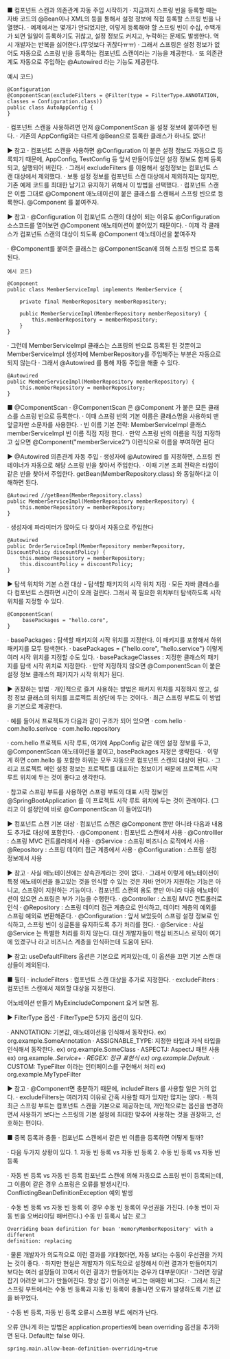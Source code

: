 ■ 컴포넌트 스캔과 의존관계 자동 주입 시작하기
· 지금까지 스프링 빈을 등록할 때는 자바 코드의 @Bean이나 XML의 <bean> 등을 통해서 설정 정보에 직접 등록할 스프링 빈을 나열했다.
· 예제에서는 몇개가 안되었지만, 이렇게 등록해야 할 스프링 빈이 수십, 수백개가 되면 일일이 등록하기도 귀찮고, 
  설정 정보도 커지고, 누락하는 문제도 발생한다. 역시 개발자는 반복을 싫어한다.(무엇보다 귀찮다ㅠㅠ)
· 그래서 스프링은 설정 정보가 없어도 자동으로 스프링 빈을 등록하는 컴포넌트 스캔이라는 기능을 제공한다.
· 또 의존관계도 자동으로 주입하는 @Autowired 라는 기능도 제공한다.

예시 코드)
	
	@Configuration
	@ComponentScan(excludeFilters = @Filter(type = FilterType.ANNOTATION, classes = Configuration.class))
	public class AutoAppConfig {
	}

· 컴포넌트 스캔을 사용하려면 먼저 @ComponentScan 을 설정 정보에 붙여주면 된다.
· 기존의 AppConfig와는 다르게 @Bean으로 등록한 클래스가 하나도 없다!

▶ 참고
· 컴포넌트 스캔을 사용하면 @Configuration 이 붙은 설정 정보도 자동으로 등록되기 때문에, AppConfig, TestConfig 등 앞서 만들어두었던 설정 정보도 함께 등록되고, 실행되어 버린다. 
· 그래서 excludeFilters 를 이용해서 설정정보는 컴포넌트 스캔 대상에서 제외했다. 
· 보통 설정 정보를 컴포넌트 스캔 대상에서 제외하지는 않지만, 기존 예제 코드를 최대한 남기고 유지하기 위해서 이 방법을 선택했다.
· 컴포넌트 스캔은 이름 그대로 @Component 애노테이션이 붙은 클래스를 스캔해서 스프링 빈으로 등록한다. @Component 를 붙여주자.


▶ 참고
· @Configuration 이 컴포넌트 스캔의 대상이 되는 이유도 @Configuration 소스코드를 열어보면 @Component 애노테이션이 붙어있기 때문이다.
· 이제 각 클래스가 컴포넌트 스캔의 대상이 되도록 @Component 애노테이션을 붙여주자


· @Component를 붙여준 클래스는 @ComponentScan에 의해 스프링 빈으로 등록된다. 

	예시 코드)

	@Component
	public class MemberServiceImpl implements MemberService {

		private final MemberRepository memberRepository;
		
		public MemberServiceImpl(MemberRepository memberRepository) {
			this.memberRepository = memberRepository;
		}
	}
	
· 그런데 MemberServiceImpl 클래스는 스프링의 빈으로 등록된 된 것뿐이고 MemberServiceImpl 생성자에 MemberRepository를 주입해주는 부분은 자동으로 되지 않는다 
· 그래서 @Autowired 를 통해 자동 주입을 해줄 수 있다.
	
	@Autowired
	public MemberServiceImpl(MemberRepository memberRepository) {
		this.memberRepository = memberRepository;
	}
	
	
■ @ComponentScan
· @ComponentScan 은 @Component 가 붙은 모든 클래스를 스프링 빈으로 등록한다.
· 이때 스프링 빈의 기본 이름은 클래스명을 사용하되 맨 앞글자만 소문자를 사용한다.
· 빈 이름 기본 전략: MemberServiceImpl 클래스 memberServiceImpl 빈 이름 직접 지정 한다.
· 만약 스프링 빈의 이름을 직접 지정하고 싶으면 @Component("memberService2") 이런식으로 이름을 부여하면 된다	


	
▶ @Autowired 의존관계 자동 주입	
· 생성자에 @Autowired 를 지정하면, 스프링 컨테이너가 자동으로 해당 스프링 빈을 찾아서 주입한다.
· 이때 기본 조회 전략은 타입이 같은 빈을 찾아서 주입한다. getBean(MemberRepository.class) 와 동일하다고 이해하면 된다.

	@Autowired //getBean(MemberRepository.class)
	public MemberServiceImpl(MemberRepository memberRepository) {
		this.memberRepository = memberRepository;
	}
	
· 생성자에 파라미터가 많아도 다 찾아서 자동으로 주입한다
	
	@Autowired
	public OrderServiceImpl(MemberRepository memberRepository, DiscountPolicy discountPolicy) {
		this.memberRepository = memberRepository;
		this.discountPolicy = discountPolicy;
	}


▶ 탐색 위치와 기본 스캔 대상	- 탐색할 패키지의 시작 위치 지정
· 모든 자바 클래스를 다 컴포넌트 스캔하면 시간이 오래 걸린다. 그래서 꼭 필요한 위치부터 탐색하도록 시작 위치를 지정할 수 있다.

	@ComponentScan(
		 basePackages = "hello.core",
	}
	
· basePackages : 탐색할 패키지의 시작 위치를 지정한다. 이 패키지를 포함해서 하위 패키지를 모두 탐색한다.
· basePackages = {"hello.core", "hello.service"} 이렇게 여러 시작 위치를 지정할 수도 있다.
· basePackageClasses : 지정한 클래스의 패키지를 탐색 시작 위치로 지정한다.
· 만약 지정하지 않으면 @ComponentScan 이 붙은 설정 정보 클래스의 패키지가 시작 위치가 된다.


▶ 권장하는 방법
· 개인적으로 즐겨 사용하는 방법은 패키지 위치를 지정하지 않고, 설정 정보 클래스의 위치를 프로젝트 최상단에 두는 것이다. 
· 최근 스프링 부트도 이 방법을 기본으로 제공한다.

· 예를 들어서 프로젝트가 다음과 같이 구조가 되어 있으면
	· com.hello
	· com.hello.serivce
	· com.hello.repository
	
· com.hello 프로젝트 시작 루트, 여기에 AppConfig 같은 메인 설정 정보를 두고, @ComponentScan 애노테이션을 붙이고, basePackages 지정은 생략한다.
· 이렇게 하면 com.hello 를 포함한 하위는 모두 자동으로 컴포넌트 스캔의 대상이 된다. 
· 그리고 프로젝트 메인 설정 정보는 프로젝트를 대표하는 정보이기 때문에 프로젝트 시작 루트 위치에 두는 것이 좋다고 생각한다.

· 참고로 스프링 부트를 사용하면 스프링 부트의 대표 시작 정보인 @SpringBootApplication 를 이 프로젝트 시작 루트 위치에 두는 것이 관례이다. 
  (그리고 이 설정안에 바로 @ComponentScan 이 들어있다!)


▶ 컴포넌트 스캔 기본 대상
· 컴포넌트 스캔은 @Component 뿐만 아니라 다음과 내용도 추가로 대상에 포함한다.
· @Component : 컴포넌트 스캔에서 사용
· @Controlller : 스프링 MVC 컨트롤러에서 사용
· @Service : 스프링 비즈니스 로직에서 사용
· @Repository : 스프링 데이터 접근 계층에서 사용
· @Configuration : 스프링 설정 정보에서 사용


▶ 참고
· 사실 애노테이션에는 상속관계라는 것이 없다. 
· 그래서 이렇게 애노테이션이 특정 애노테이션을 들고있는 것을 인식할 수 있는 것은 자바 언어가 지원하는 기능은 아니고, 스프링이 지원하는 기능이다.
· 컴포넌트 스캔의 용도 뿐만 아니라 다음 애노테이션이 있으면 스프링은 부가 기능을 수행한다.
· @Controller : 스프링 MVC 컨트롤러로 인식
· @Repository : 스프링 데이터 접근 계층으로 인식하고, 데이터 계층의 예외를 스프링 예외로 변환해준다.
· @Configuration : 앞서 보았듯이 스프링 설정 정보로 인식하고, 스프링 빈이 싱글톤을 유지하도록 추가 처리를 한다.
· @Service : 사실 @Service 는 특별한 처리를 하지 않는다. 대신 개발자들이 핵심 비즈니스 로직이 여기에 있겠구나 라고 비즈니스 계층을 인식하는데 도움이 된다.

▶ 참고: useDefaultFilters 옵션은 기본으로 켜져있는데, 이 옵션을 끄면 기본 스캔 대상들이 제외된다. 



■ 필터
· includeFilters : 컴포넌트 스캔 대상을 추가로 지정한다.
· excludeFilters : 컴포넌트 스캔에서 제외할 대상을 지정한다.

어노테이션 만들기
MyExincludeComponent 요거 보면 됨.


▶ FilterType 옵션
· FilterType은 5가지 옵션이 있다.

· ANNOTATION: 기본값, 애노테이션을 인식해서 동작한다.
	ex) org.example.SomeAnnotation
· ASSIGNABLE_TYPE: 지정한 타입과 자식 타입을 인식해서 동작한다.
	ex) org.example.SomeClass
· ASPECTJ: AspectJ 패턴 사용
	ex) org.example..*Service+
· REGEX: 정규 표현식
	ex) org\.example\.Default.*
· CUSTOM: TypeFilter 이라는 인터페이스를 구현해서 처리
	ex) org.example.MyTypeFilter

	
▶ 참고
· @Component면 충분하기 때문에, includeFilters 를 사용할 일은 거의 없다. 
· excludeFilters는 여러가지 이유로 간혹 사용할 때가 있지만 많지는 않다.
· 특히 최근 스프링 부트는 컴포넌트 스캔을 기본으로 제공하는데, 개인적으로는 옵션을 변경하면서 사용하기 보다는 
  스프링의 기본 설정에 최대한 맞추어 사용하는 것을 권장하고, 선호하는 편이다.	



■ 중복 등록과 충돌
· 컴포넌트 스캔에서 같은 빈 이름을 등록하면 어떻게 될까?

· 다음 두가지 상황이 있다.
	1. 자동 빈 등록 vs 자동 빈 등록
	2. 수동 빈 등록 vs 자동 빈 등록

· 자동 빈 등록 vs 자동 빈 등록
  컴포넌트 스캔에 의해 자동으로 스프링 빈이 등록되는데, 그 이름이 같은 경우 스프링은 오류를 발생시킨다.
  ConflictingBeanDefinitionException 예외 발생
  
  
· 수동 빈 등록 vs 자동 빈 등록
  이 경우 수동 빈 등록이 우선권을 가진다. (수동 빈이 자동 빈을 오버라이딩 해버린다.)
  수동 빈 등록시 남는 로그
  
	Overriding bean definition for bean 'memoryMemberRepository' with a different 
	definition: replacing  
  
 
 
· 물론 개발자가 의도적으로 이런 결과를 기대했다면, 자동 보다는 수동이 우선권을 가지는 것이 좋다. 
· 하지만 현실은 개발자가 의도적으로 설정해서 이런 결과가 만들어지기 보다는 여러 설정들이 꼬여서 이런 결과가 만들어지는 경우가 대부분이다!
· 그러면 정말 잡기 어려운 버그가 만들어진다. 항상 잡기 어려운 버그는 애매한 버그다.
· 그래서 최근 스프링 부트에서는 수동 빈 등록과 자동 빈 등록이 충돌나면 오류가 발생하도록 기본 값을 바꾸었다.


· 수동 빈 등록, 자동 빈 등록 오류시 스프링 부트 에러가 난다. 

  오류 안나게 하는 방법은 application.properties에 bean overriding 옵션을 추가하면 된다. Default는 false 이다.
  	
	spring.main.allow-bean-definition-overriding=true
  
  
  
  
  
	